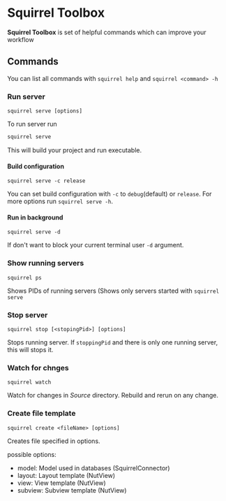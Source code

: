 # Squirrel Toolbox

**Squirrel Toolbox** is set of helpful commands which can improve your workflow

## Commands

You can list all commands with `squirrel help` and `squirrel <command> -h`

### Run server

`squirrel serve [options]`

To run server run 

```sh
squirrel serve
```

This will build your project and run executable. 

#### Build configuration

`squirrel serve -c release`

You can set build configuration with `-c` to `debug`(default) or `release`. For more options run `squirrel serve -h`.


#### Run in background

`squirrel serve -d`

If don't want to block your current terminal user `-d` argument.


### Show running servers

`squirrel ps`

Shows PIDs of running servers (Shows only servers started with `squirrel serve`

### Stop server

`squirrel stop [<stopingPid>] [options]`

Stops running server. If `stoppingPid` and there is only one running server, this will stops it.

### Watch for chnges

`squirrel watch` 

Watch for changes in *Source* directory. Rebuild and rerun on any change.

### Create file template

`squirrel create <fileName> [options]`

Creates file specified in options. 

possible options:

- model: Model used in databases (SquirrelConnector)
- layout: Layout template (NutView)
- view: View template (NutView)
- subview: Subview template (NutView)
